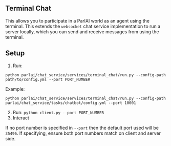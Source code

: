 ## Terminal Chat
This allows you to participate in a ParlAI world as an agent using the terminal.
This extends the `websocket` chat service implementation to run a server locally,
which you can send and receive messages from using the terminal.

## Setup
1. Run:

 `python parlai/chat_service/services/terminal_chat/run.py --config-path path/to/config.yml --port PORT_NUMBER`

  Example:

   `python parlai/chat_service/services/terminal_chat/run.py --config-path parlai/chat_service/tasks/chatbot/config.yml --port 10001`

2. Run: `python client.py --port PORT_NUMBER`
3. Interact

If no port number is specified in `--port` then the default port used will be `35496`. If specifying, ensure both port numbers match on client and server side.
